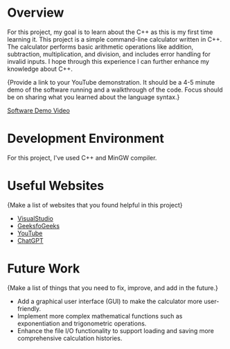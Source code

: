 # Overview

For this project, my goal is to learn about the C++ as this is my first time learning it. This project is a simple command-line calculator written in C++. The calculator performs basic arithmetic operations like addition, subtraction, multiplication, and division, and includes error handling for invalid inputs. I hope through this experience I can further enhance my knowledge about C++.

{Provide a link to your YouTube demonstration. It should be a 4-5 minute demo of the software running and a walkthrough of the code. Focus should be on sharing what you learned about the language syntax.}

[Software Demo Video](http://youtube.link.goes.here)

# Development Environment

For this project, I've used C++ and MinGW compiler.

# Useful Websites

{Make a list of websites that you found helpful in this project}

- [VisualStudio](https://code.visualstudio.com/docs/cpp/config-mingw#_prerequisites)
- [GeeksfoGeeks](https://www.geeksforgeeks.org/c-c-program-to-make-a-simple-calculator/)
- [YouTube](https://www.youtube.com/)
- [ChatGPT](https://chatgpt.com/)

# Future Work

{Make a list of things that you need to fix, improve, and add in the future.}

- Add a graphical user interface (GUI) to make the calculator more user-friendly.
- Implement more complex mathematical functions such as exponentiation and trigonometric operations.
- Enhance the file I/O functionality to support loading and saving more comprehensive calculation histories.